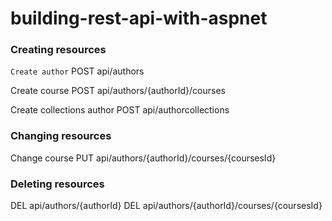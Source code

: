 # building-rest-api-with-aspnet

### Creating resources

`Create author`
POST api/authors

Create course
POST api/authors/{authorId}/courses

Create collections author
POST api/authorcollections

### Changing resources

Change course
PUT api/authors/{authorId}/courses/{coursesId}

### Deleting resources 
DEL api/authors/{authorId}
DEL api/authors/{authorId}/courses/{coursesId}
